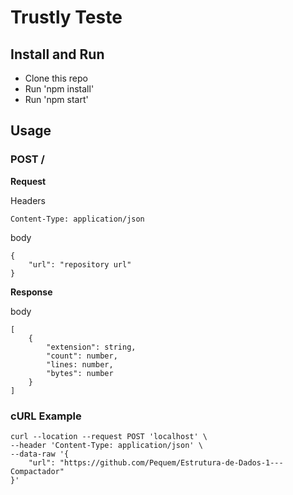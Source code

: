 # Trustly Teste

## Install and Run
- Clone this repo
- Run 'npm install'
- Run 'npm start'

## Usage

### POST /

**Request**

Headers

    Content-Type: application/json


body

    {
        "url": "repository url"
    }

    

**Response**

body

    [
        {
            "extension": string,
            "count": number,
            "lines: number,
            "bytes": number
        }
    ]

### cURL Example

```
curl --location --request POST 'localhost' \
--header 'Content-Type: application/json' \
--data-raw '{
    "url": "https://github.com/Pequem/Estrutura-de-Dados-1---Compactador"
}'
```

